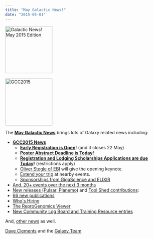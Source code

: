 ```yaml
---
title: "May Galactic News!"
date: "2015-05-01"
---
```

<div class='right'>
<a href='/galaxy-updates/2015-05/'><img src="/src/images/logos/GalaxyUpdate200.png" alt="Galactic News! May 2015 Edition" width=150 /></a><br /><br />
<a href='/galaxy-updates/2015-05/#gcc2015-4-8-july-norwich-uk'><img src="/src/images/logos/GCC2015LogoWide600.png" alt="GCC2015" width="150" /></a><br />
</div>

The **[May Galactic News](/galaxy-updates/2015-05/)** brings lots of Galaxy related news including:

* **[GCC2015 News](/galaxy-updates/2015-05/#gcc2015-4-8-july-norwich-uk)**
  * **[Early Registration is Open](/galaxy-updates/2015-05/#early-registration-is-open)!**  (and it closes 22 May)
  * **[Poster Abstract Deadline is Today](/galaxy-updates/2015-05/#poster-abstract-deadline-is-today)!**
  * **[Registration and Lodging Scholarships Applications are due Today](/galaxy-updates/2015-05/#registration-and-lodging-scholarships-applications-due-today)!** (restrictions apply)
  * [Oliver Stegle of EBI](/galaxy-updates/2015-05/#keynote-speaker-oliver-stegle) will give the opening keynote. 
  * [Extend your trip](/galaxy-updates/2015-05/#other-events-near-gcc2015) at nearby events.
  * [Sponsorships from GigaScience and ELIXIR](/galaxy-updates/2015-05/#gcc2015-sponsorships)
* [And, 20+ events over the next 3 months](/galaxy-updates/2015-05/#other-events)
* [New releases (Pulsar, Planemo)](/galaxy-updates/2015-05/#releases) and [Tool Shed contributions](/galaxy-updates/2015-05/#toolshed-contributions):
* [66 new publications](/galaxy-updates/2015-05/#new-papers)
* [Who's Hiring](/galaxy-updates/2015-05/#whos-hiring)
* [The ReproGenomics Viewer](/galaxy-updates/2015-05/#new-public-galaxy-server-the-reprogenomics-viewer)
* [New Community Log Board and Training Resource entries](/galaxy-updates/2015-05/#galaxy-community-hubs)

And, [other news](/galaxy-updates/2015-05/#other-news) as well.

[Dave Clements](/people/dave-clements/) and the [Galaxy Team](/galaxy-team/)
